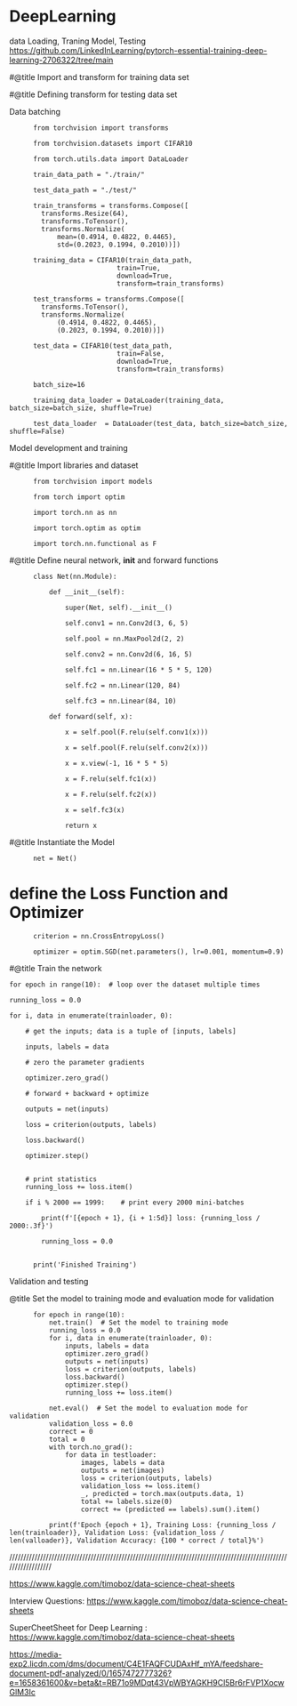 # DeepLearning

data Loading, Traning Model, Testing
https://github.com/LinkedInLearning/pytorch-essential-training-deep-learning-2706322/tree/main

#@title Import and transform for training data set
                    

#@title Defining transform for testing data set

Data batching

          from torchvision import transforms
          
          from torchvision.datasets import CIFAR10
          
          from torch.utils.data import DataLoader

          train_data_path = "./train/"
          
          test_data_path = "./test/"

          train_transforms = transforms.Compose([
            transforms.Resize(64),
            transforms.ToTensor(),
            transforms.Normalize(
                mean=(0.4914, 0.4822, 0.4465),
                std=(0.2023, 0.1994, 0.2010))])
          
          training_data = CIFAR10(train_data_path,
                               train=True,
                               download=True,
                               transform=train_transforms)
          
          test_transforms = transforms.Compose([
            transforms.ToTensor(),
            transforms.Normalize(
                (0.4914, 0.4822, 0.4465),
                (0.2023, 0.1994, 0.2010))])
          
          test_data = CIFAR10(test_data_path,
                               train=False,
                               download=True,
                               transform=train_transforms)
          
          batch_size=16
          
          training_data_loader = DataLoader(training_data, batch_size=batch_size, shuffle=True)
          
          test_data_loader  = DataLoader(test_data, batch_size=batch_size, shuffle=False)



Model development and training

#@title Import libraries and dataset
          
                 
          from torchvision import models
          
          from torch import optim
          
          import torch.nn as nn
          
          import torch.optim as optim
          
          import torch.nn.functional as F



#@title Define neural network, __init__ and forward functions

          class Net(nn.Module):
          
              def __init__(self):
              
                  super(Net, self).__init__()
                  
                  self.conv1 = nn.Conv2d(3, 6, 5)
                  
                  self.pool = nn.MaxPool2d(2, 2)
                  
                  self.conv2 = nn.Conv2d(6, 16, 5)
                  
                  self.fc1 = nn.Linear(16 * 5 * 5, 120)
                  
                  self.fc2 = nn.Linear(120, 84)
                  
                  self.fc3 = nn.Linear(84, 10)
          
              def forward(self, x):
              
                  x = self.pool(F.relu(self.conv1(x)))
                  
                  x = self.pool(F.relu(self.conv2(x)))
                  
                  x = x.view(-1, 16 * 5 * 5)
                  
                  x = F.relu(self.fc1(x))
                  
                  x = F.relu(self.fc2(x))
                  
                  x = self.fc3(x)
                  
                  return x

                  
#@title Instantiate the Model

          net = Net()

# define the Loss Function and Optimizer

          criterion = nn.CrossEntropyLoss()
          
          optimizer = optim.SGD(net.parameters(), lr=0.001, momentum=0.9)
     
   

#@title Train the network

    for epoch in range(10):  # loop over the dataset multiple times

    running_loss = 0.0
    
    for i, data in enumerate(trainloader, 0):
    
        # get the inputs; data is a tuple of [inputs, labels]
        
        inputs, labels = data

        # zero the parameter gradients
        
        optimizer.zero_grad()

        # forward + backward + optimize
        
        outputs = net(inputs)
        
        loss = criterion(outputs, labels)
        
        loss.backward()
        
        optimizer.step()
        

        # print statistics
        running_loss += loss.item()
        
        if i % 2000 == 1999:    # print every 2000 mini-batches
        
            print(f'[{epoch + 1}, {i + 1:5d}] loss: {running_loss / 2000:.3f}')
            
            running_loss = 0.0
            

          print('Finished Training')     



Validation and testing

@title Set the model to training mode and evaluation mode for validation

          for epoch in range(10):
              net.train()  # Set the model to training mode
              running_loss = 0.0
              for i, data in enumerate(trainloader, 0):
                  inputs, labels = data
                  optimizer.zero_grad()
                  outputs = net(inputs)
                  loss = criterion(outputs, labels)
                  loss.backward()
                  optimizer.step()
                  running_loss += loss.item()
          
              net.eval()  # Set the model to evaluation mode for validation
              validation_loss = 0.0
              correct = 0
              total = 0
              with torch.no_grad():
                  for data in testloader:
                      images, labels = data
                      outputs = net(images)
                      loss = criterion(outputs, labels)
                      validation_loss += loss.item()
                      _, predicted = torch.max(outputs.data, 1)
                      total += labels.size(0)
                      correct += (predicted == labels).sum().item()
          
              print(f'Epoch {epoch + 1}, Training Loss: {running_loss / len(trainloader)}, Validation Loss: {validation_loss / len(valloader)}, Validation Accuracy: {100 * correct / total}%')

//////////////////////////////////////////////////////////////////////////////////////////////////////////////////


https://www.kaggle.com/timoboz/data-science-cheat-sheets


Interview Questions: https://www.kaggle.com/timoboz/data-science-cheat-sheets

SuperCheetSheet for Deep Learning : https://www.kaggle.com/timoboz/data-science-cheat-sheets


https://media-exp2.licdn.com/dms/document/C4E1FAQFCUDAxHf_mYA/feedshare-document-pdf-analyzed/0/1657472777326?e=1658361600&v=beta&t=RB71o9MDqt43VpWBYAGKH9Cl5Br6rFVP1XocwGlM3Ic
